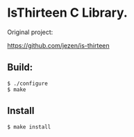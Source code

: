 # IsThirteen C Library.

Original project:

https://github.com/jezen/is-thirteen

## Build:

```
$ ./configure
$ make
```

## Install

`$ make install`
